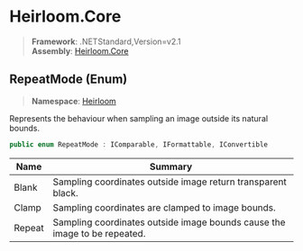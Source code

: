 # Heirloom.Core

> **Framework**: .NETStandard,Version=v2.1  
> **Assembly**: [Heirloom.Core][0]

## RepeatMode (Enum)

> **Namespace**: [Heirloom][0]

Represents the behaviour when sampling an image outside its natural bounds.

```cs
public enum RepeatMode : IComparable, IFormattable, IConvertible
```

| Name   | Summary                                                                   |
|--------|---------------------------------------------------------------------------|
| Blank  | Sampling coordinates outside image return transparent black.              |
| Clamp  | Sampling coordinates are clamped to image bounds.                         |
| Repeat | Sampling coordinates outside image bounds cause the image to be repeated. |

[0]: ../../Heirloom.Core.md
